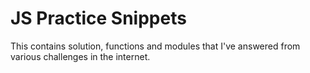 # JS Practice Snippets
This contains solution, functions and modules that I've answered from various challenges in the internet.
